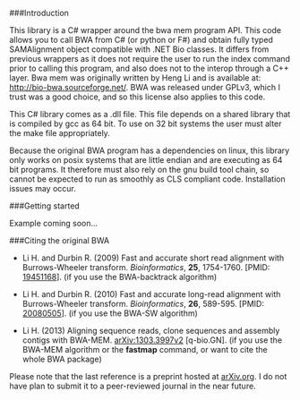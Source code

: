 ###Introduction

This library is a C# wrapper around the bwa mem program API.  This code allows you to call BWA from C# (or python or F#) and obtain fully typed SAMAlignment object compatible with .NET Bio classes.  It differs from previous wrappers as it does not require the user to run the index command prior to calling this program, and also does not to the interop through a C++ layer.  Bwa mem was originally written by Heng Li and is available at: http://bio-bwa.sourceforge.net/.  BWA was released under GPLv3, which I trust was a good choice, and so this license also applies to this code. 

This C# library comes as a .dll file.  This file depends on a shared library that is compiled by gcc as 64 bit.  To use on 32 bit systems the user must alter the make file appropriately.

Because the original BWA program has a dependencies on linux, this library only works on posix systems that are little endian and are executing as 64 bit programs.  It therefore must also rely on the gnu build tool chain, so cannot be expected to run as smoothly as CLS compliant code.  Installation issues may occur.

###Getting started

Example coming soon...

###Citing the original BWA

* Li H. and Durbin R. (2009) Fast and accurate short read alignment with
 Burrows-Wheeler transform. *Bioinformatics*, **25**, 1754-1760. [PMID:
 [19451168][1]]. (if you use the BWA-backtrack algorithm)

* Li H. and Durbin R. (2010) Fast and accurate long-read alignment with
 Burrows-Wheeler transform. *Bioinformatics*, **26**, 589-595. [PMID:
 [20080505][2]]. (if you use the BWA-SW algorithm)

* Li H. (2013) Aligning sequence reads, clone sequences and assembly contigs
 with BWA-MEM. [arXiv:1303.3997v2][3] [q-bio.GN]. (if you use the BWA-MEM
 algorithm or the **fastmap** command, or want to cite the whole BWA package)

Please note that the last reference is a preprint hosted at [arXiv.org][4]. I
do not have plan to submit it to a peer-reviewed journal in the near future.

[1]: http://www.ncbi.nlm.nih.gov/pubmed/19451168
[2]: http://www.ncbi.nlm.nih.gov/pubmed/20080505
[3]: http://arxiv.org/abs/1303.3997
[4]: http://arxiv.org/
